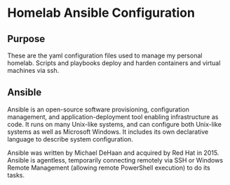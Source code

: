 # Homelab Ansible Configuration

## Purpose
These are the yaml configuration files used to manage my personal homelab. Scripts and playbooks deploy and harden containers and virtual machines via ssh.

## Ansible 
Ansible is an open-source software provisioning, configuration management, and application-deployment tool enabling infrastructure as code. It runs on many Unix-like systems, and can configure both Unix-like systems as well as Microsoft Windows. It includes its own declarative language to describe system configuration. 

Ansible was written by Michael DeHaan and acquired by Red Hat in 2015. Ansible is agentless, temporarily connecting remotely via SSH or Windows Remote Management (allowing remote PowerShell execution) to do its tasks. 


